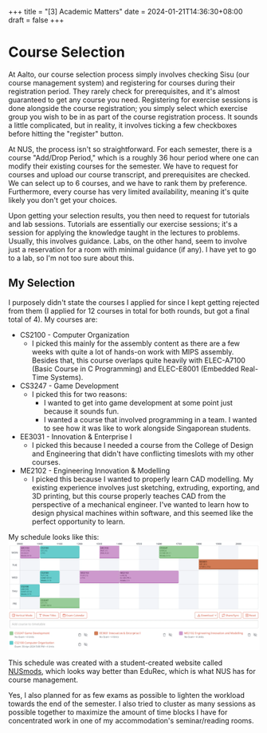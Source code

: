 +++
title = "[3] Academic Matters"
date = 2024-01-21T14:36:30+08:00
draft = false
+++

# Course Selection

At Aalto, our course selection process simply involves checking Sisu (our course management system) and registering for courses during their registration period. They rarely check for prerequisites, and it's almost guaranteed to get any course you need. Registering for exercise sessions is done alongside the course registration; you simply select which exercise group you wish to be in as part of the course registration process. It sounds a little complicated, but in reality, it involves ticking a few checkboxes before hitting the "register" button.

At NUS, the process isn't so straightforward. For each semester, there is a course "Add/Drop Period," which is a roughly 36 hour period where one can modify their existing courses for the semester. We have to request for courses and upload our course transcript, and prerequisites are checked. We can select up to 6 courses, and we have to rank them by preference. Furthermore, every course has very limited availability, meaning it's quite likely you don't get your choices. 

Upon getting your selection results, you then need to request for tutorials and lab sessions. Tutorials are essentially our exercise sessions; it's a session for applying the knowledge taught in the lectures to problems. Usually, this involves guidance. Labs, on the other hand, seem to involve just a reservation for a room with minimal guidance (if any). I have yet to go to a lab, so I'm not too sure about this.

## My Selection

I purposely didn't state the courses I applied for since I kept getting rejected from them (I applied for 12 courses in total for both rounds, but got a final total of 4). My courses are:
- CS2100 - Computer Organization
	- I picked this mainly for the assembly content as there are a few weeks with quite a lot of hands-on work with MIPS assembly. Besides that, this course overlaps quite heavily with ELEC-A7100 (Basic Course in C Programming) and ELEC-E8001 (Embedded Real-Time Systems).
- CS3247 - Game Development
	- I picked this for two reasons:
		- I wanted to get into game development at some point just because it sounds fun.
		- I wanted a course that involved programming in a team. I wanted to see how it was like to work alongside Singaporean students.
- EE3031 - Innovation & Enterprise I
	- I picked this because I needed a course from the College of Design and Engineering that didn't have conflicting timeslots with my other courses.
- ME2102 - Engineering Innovation & Modelling
	- I picked this because I wanted to properly learn CAD modelling. My existing experience involves just sketching, extruding, exporting, and 3D printing, but this course properly teaches CAD from the perspective of a mechanical engineer. I've wanted to learn how to design physical machines within software, and this seemed like the perfect opportunity to learn.

My schedule looks like this:
![Schedule](1.webp)

This schedule was created with a student-created website called [NUSmods](https://nusmods.com), which looks way better than EduRec, which is what NUS has for course management.

Yes, I also planned for as few exams as possible to lighten the workload towards the end of the semester. I also tried to cluster as many sessions as possible together to maximize the amount of time blocks I have for concentrated work in one of my accommodation's seminar/reading rooms.
